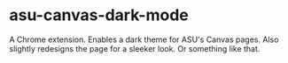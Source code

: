 # asu-canvas-dark-mode
 A Chrome extension. Enables a dark theme for ASU's Canvas pages. Also slightly redesigns the page for a sleeker look. Or something like that.
